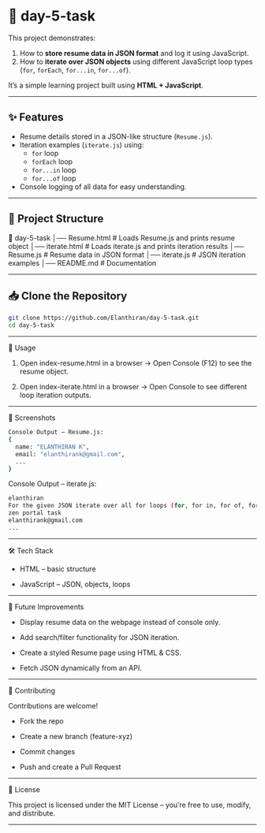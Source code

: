# 📄 day-5-task

This project demonstrates:
1. How to **store resume data in JSON format** and log it using JavaScript.  
2. How to **iterate over JSON objects** using different JavaScript loop types (`for`, `forEach`, `for...in`, `for...of`).  

It’s a simple learning project built using **HTML + JavaScript**.

---

## ✨ Features
- Resume details stored in a JSON-like structure (`Resume.js`).  
- Iteration examples (`iterate.js`) using:
  - `for` loop
  - `forEach` loop
  - `for...in` loop
  - `for...of` loop
- Console logging of all data for easy understanding.  

---

## 📂 Project Structure
📁 day-5-task
│── Resume.html # Loads Resume.js and prints resume object
│── iterate.html # Loads iterate.js and prints iteration results
│── Resume.js # Resume data in JSON format
│── iterate.js # JSON iteration examples
│── README.md # Documentation



---

## 📥 Clone the Repository
```bash
git clone https://github.com/Elanthiran/day-5-task.git
cd day-5-task
```
---
🚀 Usage

1. Open index-resume.html in a browser → Open Console (F12) to see the resume object.

2. Open index-iterate.html in a browser → Open Console to see different loop iteration outputs.

---
📸 Screenshots
```bash
Console Output – Resume.js:
{
  name: "ELANTHIRAN K",
  email: "elanthirank@gmail.com",
  ...
}
```

Console Output – iterate.js:
```bash
elanthiran
For the given JSON iterate over all for loops (for, for in, for of, forEach)
zen portal task
elanthirank@gmail.com
...
```
---
🛠 Tech Stack

- HTML – basic structure

- JavaScript – JSON, objects, loops
---
🌱 Future Improvements

- Display resume data on the webpage instead of console only.

- Add search/filter functionality for JSON iteration.

- Create a styled Resume page using HTML & CSS.

- Fetch JSON dynamically from an API.
---
🤝 Contributing

Contributions are welcome!

- Fork the repo

- Create a new branch (feature-xyz)

- Commit changes

- Push and create a Pull Request
---
📜 License

This project is licensed under the MIT License – you’re free to use, modify, and distribute.


---





